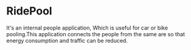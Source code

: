 # RidePool

It's an internal people application, Which is useful for car or bike pooling.This application connects the people from the same are so that energy consumption and traffic can be reduced.

